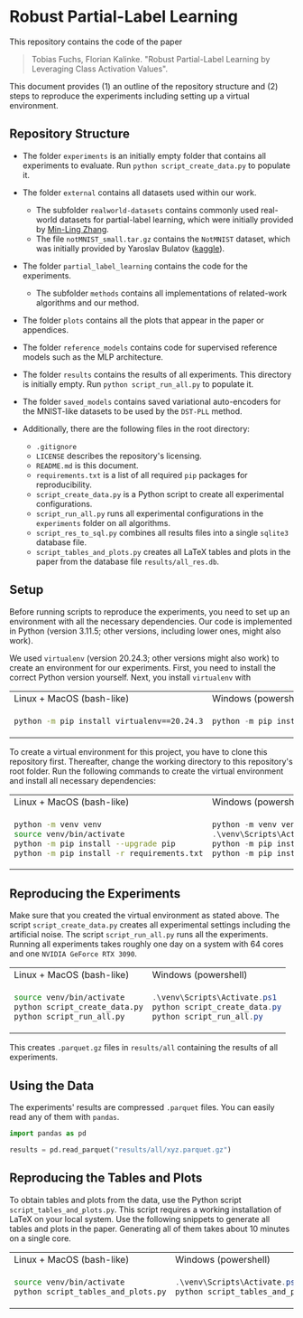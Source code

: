 # Robust Partial-Label Learning

This repository contains the code of the paper

> Tobias Fuchs, Florian Kalinke. "Robust Partial-Label Learning by Leveraging Class Activation Values".

This document provides (1) an outline of the repository structure and (2) steps to reproduce the experiments including setting up a virtual environment.

## Repository Structure

* The folder `experiments` is an initially empty folder that contains all experiments to evaluate. Run `python script_create_data.py` to populate it.
* The folder `external` contains all datasets used within our work.
  * The subfolder `realworld-datasets` contains commonly used real-world datasets for partial-label learning, which were initially provided by [Min-Ling Zhang](https://palm.seu.edu.cn/zhangml/Resources.htm).
  * The file `notMNIST_small.tar.gz` contains the `NotMNIST` dataset, which was initially provided by Yaroslav Bulatov ([kaggle](https://www.kaggle.com/datasets/jwjohnson314/notmnist)).
* The folder `partial_label_learning` contains the code for the experiments.
  * The subfolder `methods` contains all implementations of related-work algorithms and our method.
* The folder `plots` contains all the plots that appear in the paper or appendices.
* The folder `reference_models` contains code for supervised reference models such as the MLP architecture.
* The folder `results` contains the results of all experiments. This directory is initially empty. Run `python script_run_all.py` to populate it.
* The folder `saved_models` contains saved variational auto-encoders for the MNIST-like datasets to be used by the `DST-PLL` method.

* Additionally, there are the following files in the root directory:
  * `.gitignore`
  * `LICENSE` describes the repository's licensing.
  * `README.md` is this document.
  * `requirements.txt` is a list of all required `pip` packages for reproducibility.
  * `script_create_data.py` is a Python script to create all experimental configurations.
  * `script_run_all.py` runs all experimental configurations in the `experiments` folder on all algorithms.
  * `script_res_to_sql.py` combines all results files into a single `sqlite3` database file.
  * `script_tables_and_plots.py` creates all LaTeX tables and plots in the paper from the database file `results/all_res.db`.

## Setup

Before running scripts to reproduce the experiments, you need to set up an environment with all the necessary dependencies.
Our code is implemented in Python (version 3.11.5; other versions, including lower ones, might also work).

We used `virtualenv` (version 20.24.3; other versions might also work) to create an environment for our experiments.
First, you need to install the correct Python version yourself.
Next, you install `virtualenv` with

<table>
<tr>
<td> Linux + MacOS (bash-like) </td>
<td> Windows (powershell) </td>
</tr>
<tr>
<td>

``` sh
python -m pip install virtualenv==20.24.3
```

</td>
<td>

``` powershell
python -m pip install virtualenv==20.24.3
```

</td>
</tr>
</table>

To create a virtual environment for this project, you have to clone this repository first.
Thereafter, change the working directory to this repository's root folder.
Run the following commands to create the virtual environment and install all necessary dependencies:

<table>
<tr>
<td> Linux + MacOS (bash-like) </td>
<td> Windows (powershell) </td>
</tr>
<tr>
<td>

``` sh
python -m venv venv
source venv/bin/activate
python -m pip install --upgrade pip
python -m pip install -r requirements.txt
```

</td>
<td>

``` powershell
python -m venv venv
.\venv\Scripts\Activate.ps1
python -m pip install --upgrade pip
python -m pip install -r requirements.txt
```

</td>
</tr>
</table>

## Reproducing the Experiments

Make sure that you created the virtual environment as stated above.
The script `script_create_data.py` creates all experimental settings including the artificial noise.
The script `script_run_all.py` runs all the experiments.
Running all experiments takes roughly one day on a system with 64 cores and one `NVIDIA GeForce RTX 3090`.

<table>
<tr>
<td> Linux + MacOS (bash-like) </td>
<td> Windows (powershell) </td>
</tr>
<tr>
<td>

``` sh
source venv/bin/activate
python script_create_data.py
python script_run_all.py
```

</td>
<td>

``` powershell
.\venv\Scripts\Activate.ps1
python script_create_data.py
python script_run_all.py
```

</td>
</tr>
</table>

This creates `.parquet.gz` files in `results/all` containing the results of all experiments.

## Using the Data

The experiments' results are compressed `.parquet` files.
You can easily read any of them with `pandas`.

``` python
import pandas as pd

results = pd.read_parquet("results/all/xyz.parquet.gz")
```

## Reproducing the Tables and Plots

To obtain tables and plots from the data, use the Python script `script_tables_and_plots.py`.
This script requires a working installation of LaTeX on your local system.
Use the following snippets to generate all tables and plots in the paper.
Generating all of them takes about 10 minutes on a single core.

<table>
<tr>
<td> Linux + MacOS (bash-like) </td>
<td> Windows (powershell) </td>
</tr>
<tr>
<td>

``` sh
source venv/bin/activate
python script_tables_and_plots.py
```

</td>
<td>

``` powershell
.\venv\Scripts\Activate.ps1
python script_tables_and_plots.py
```

</td>
</tr>
</table>
